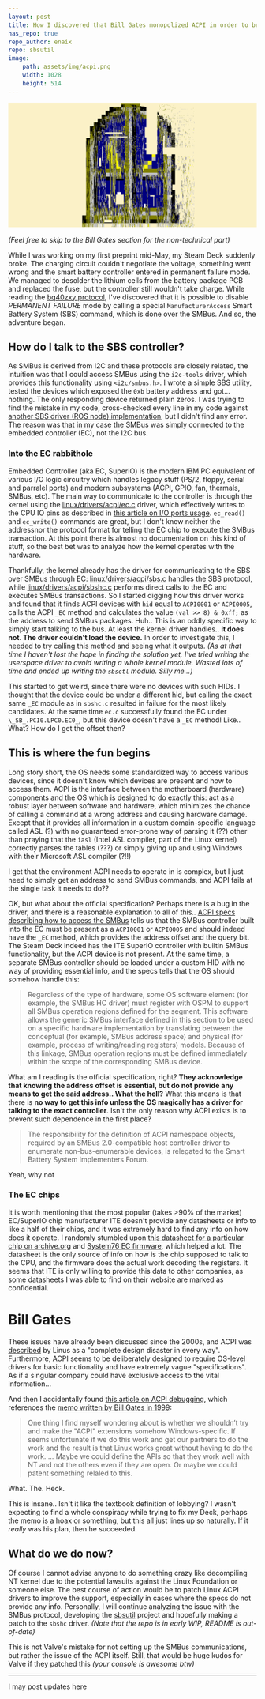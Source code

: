 ```yaml
---
layout: post
title: How I discovered that Bill Gates monopolized ACPI in order to break Linux
has_repo: true
repo_author: enaix
repo: sbsutil
image: 
    path: assets/img/acpi.png
    width: 1028
    height: 514
---
```


<img src="/assets/img/acpi.png" alt="acpi conspiracy" class="img-hover">

*(Feel free to skip to the Bill Gates section for the non-technical part)*

While I was working on my first preprint mid-May, my Steam Deck suddenly broke. The charging circuit couldn't negotiate the voltage, something went wrong and the smart battery controller entered in permanent failure mode. We managed to desolder the lithium cells from the battery package PCB and replaced the fuse, but the controller still wouldn't take charge. While reading the [bq40zxy protocol](https://www.ti.com/lit/ug/sluua43a/sluua43a.pdf), I've discovered that it is possible to disable *PERMANENT FAILURE* mode by calling a special `ManufacturerAccess` Smart Battery System (SBS) command, which is done over the SMBus. And so, the adventure began.

## How do I talk to the SBS controller?

As SMBus is derived from I2C and these protocols are closely related, the intuition was that I could access SMBus using the `i2c-tools` driver, which provides this functionality using `<i2c/smbus.h>`. I wrote a simple SBS utility, tested the devices which exposed the `0xb` battery address and got... nothing. The only responding device returned plain zeros. I was trying to find the mistake in my code, cross-checked every line in my code against [another SBS driver (ROS node) implementation](https://github.com/emersonknapp/smart_battery_driver), but I didn't find any error. The reason was that in my case the SMBus was simply connected to the embedded controller (EC), not the I2C bus.

### Into the EC rabbithole

Embedded Controller (aka EC, SuperIO) is the modern IBM PC equivalent of various I/O logic circuitry which handles legacy stuff (PS/2, floppy, serial and parralel ports) and modern subsystems (ACPI, GPIO, fan, thermals, SMBus, etc). The main way to communicate to the controller is through the kernel using the [linux/drivers/acpi/ec.c](https://git.kernel.org/pub/scm/linux/kernel/git/stable/linux.git/tree/drivers/acpi/ec.c) driver, which effectively writes to the CPU IO pins as described in [this article on I/O ports usage](https://tldp.org/HOWTO/IO-Port-Programming-2.html). `ec_read()` and `ec_write()` commands are great, but I don't know neither the addressnor the protocol format for telling the EC chip to execute the SMBus transaction. At this point there is almost no documentation on this kind of stuff, so the best bet was to analyze how the kernel operates with the hardware.

Thankfully, the kernel already has the driver for communicating to the SBS over SMBus through EC: [linux/drivers/acpi/sbs.c](https://git.kernel.org/pub/scm/linux/kernel/git/stable/linux.git/tree/drivers/acpi/sbs.c) handles the SBS protocol, while [linux/drivers/acpi/sbshc.c](https://git.kernel.org/pub/scm/linux/kernel/git/stable/linux.git/tree/drivers/acpi/sbshc.c) performs direct calls to the EC and executes SMBus transactions. So I started digging how this driver works and found that it finds ACPI devices with `hid` equal to `ACPI0001` or `ACPI0005`, calls the ACPI `_EC` method and calculates the value `(val >> 8) & 0xff;` as the address to send SMBus packages. Huh.. This is an oddly specific way to simply start talking to the bus. At least the kernel driver handles.. **it does not. The driver couldn't load the device.** In order to investigate this, I needed to try calling this method and seeing what it outputs. *(As at that time I haven't lost the hope in finding the solution yet, I've tried writing the userspace driver to avoid writing a whole kernel module. Wasted lots of time and ended up writing the `sbsctl` module. Silly me...)*

This started to get weird, since there were no devices with such HIDs. I thought that the device could be under a different hid, but calling the exact same `_EC` module as in `sbshc.c` resulted in failure for the most likely candidates. At the same time `ec.c` successfully found the EC under `\_SB_.PCI0.LPC0.EC0_`, but this device doesn't have a `_EC` method! Like.. What? How do I get the offset then?

## This is where the fun begins

Long story short, the OS needs some standardized way to access various devices, since it doesn't know which devices are present and how to access them. ACPI is the interface between the motherboard (hardware) components and the OS which is designed to do exactly this: act as a robust layer between software and hardware, which minimizes the chance of calling a command at a wrong address and causing hardware damage. Except that it provides all information in a custom domain-specific language called ASL (?) with no guaranteed error-prone way of parsing it (??) other than praying that the `iasl` (Intel ASL compiler, part of the Linux kernel) correctly parses the tables (???) or simply giving up and using Windows with their Microsoft ASL compiler (?!!)

I get that the environment ACPI needs to operate in is complex, but I just need to simply get an address to send SMBus commands, and ACPI fails at the single task it needs to do??

OK, but what about the official specification? Perhaps there is a bug in the driver, and there is a reasonable explanation to all of this.. [ACPI specs describing how to access the SMBus](https://uefi.org/htmlspecs/ACPI_Spec_6_4_html/13_ACPI_System_Mgmt_Bus_Interface_Spec/accessing-the-smbus-from-asl-code.html) tells us that the SMBus controller built into the EC must be present as a `ACPI0001` or `ACPI0005` and should indeed have the `_EC` method, which provides the address offset and the query bit. The Steam Deck indeed has the ITE SuperIO controller with builtin SMBus functionality, but the ACPI device is not present. At the same time, a separate SMBus controller should be loaded under a custom HID with no way of providing essential info, and the specs tells that the OS should somehow handle this:

> Regardless of the type of hardware, some OS software element (for example, the SMBus HC driver) must register with OSPM to support all SMBus operation regions defined for the segment. This software allows the generic SMBus interface defined in this section to be used on a specific hardware implementation by translating between the conceptual (for example, SMBus address space) and physical (for example, process of writing/reading registers) models. Because of this linkage, SMBus operation regions must be defined immediately within the scope of the corresponding SMBus device.

What am I reading is the official specification, right? **They acknowledge that knowing the address offset is essential, but do not provide any means to get the said address.. What the hell?** What this means is that there is **no way to get this info unless the OS magically has a driver for talking to the exact controller**. Isn't the only reason why ACPI exists is to prevent such dependence in the first place?

> The responsibility for the definition of ACPI namespace objects, required by an SMBus 2.0-compatible host controller driver to enumerate non-bus-enumerable devices, is relegated to the Smart Battery System Implementers Forum.

Yeah, why not

### The EC chips

It is worth mentioning that the most popular (takes >90% of the market) EC/SuperIO chip manufacturer ITE doesn't provide any datasheets or info to like a half of their chips, and it was extremely hard to find any info on how does it operate. I randomly stumbled upon [this datasheet for a particular chip on archive.org](https://archive.org/details/it-5570-a-v-0.3.1-u/page/n5/mode/2up) and [System76 EC firmware](https://github.com/system76/ec), which helped a lot. The datasheet is the only source of info on how is the chip supposed to talk to the CPU, and the firmware does the actual work decoding the registers. It seems that ITE is only willing to provide this data to other companies, as some datasheets I was able to find on their website are marked as confidential.

# Bill Gates

These issues have already been discussed since the 2000s, and ACPI was [described](https://en.wikipedia.org/wiki/ACPI#cite_note-linux-mag-162-52) by Linus as a "complete design disaster in every way". Furthermore, ACPI seems to be deliberately designed to require OS-level drivers for basic functionality and have extremely vague "specifications". As if a singular company could have exclusive access to the vital information...

And then I accidentally found [this article on ACPI debugging](https://lwn.net/Articles/237085/), which references the [memo written by Bill Gates in 1999](https://web.archive.org/web/20070927015231/http://antitrust.slated.org/www.iowaconsumercase.org/011607/3000/PX03020.pdf):

> One thing I find myself wondering about is whether we shouldn’t try and make the "ACPI" extensions somehow Windows-specific. If seems unfortunate if we do this work and get our partners to do the work and the result is that Linux works great without having to do the work. ... Maybe we couid define the APIs so that they work well with NT and not the others even if they are open. Or maybe we could patent something relaled to this.

What. The. Heck.

This is insane.. Isn't it like the textbook definition of lobbying? I wasn't expecting to find a whole conspiracy while trying to fix my Deck, perhaps the memo is a hoax or something, but this all just lines up so naturally. If it *really* was his plan, then he succeeded.

## What do we do now?

Of course I cannot advise anyone to do something crazy like decompiling NT kernel due to the potential lawsuits against the Linux Foundation or someone else. The best course of action would be to patch Linux ACPI drivers to improve the support, especially in cases where the specs do not provide any info. Personally, I will continue analyzing the issue with the SMBus protocol, developing the [sbsutil](https://github.com/enaix/sbsutil) project and hopefully making a patch to the `sbshc` driver. *(Note that the repo is in early WIP, README is out-of-date)*

This is not Valve's mistake for not setting up the SMBus communications, but rather the issue of the ACPI itself. Still, that would be huge kudos for Valve if they patched this *(your console is awesome btw)*

---

I may post updates here
